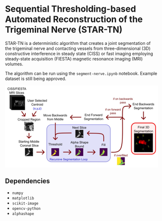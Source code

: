 # Sequential Thresholding-based Automated Reconstruction of the Trigeminal Nerve (STAR-TN)

STAR-TN is a deterministic algorithm that creates a joint segmentation of the trigeminal nerve and contacting vessels from three-dimensional (3D) constructive interference in steady state (CISS) or fast imaging employing steady-state acquisition (FIESTA) magnetic resonance imaging (MRI) volumes.

The algorithm can be run using the ```segment-nerve.ipynb``` notebook. Example dataset is still being approved.

![STAR-TN Algorithm](https://github.com/m-xie/STAR-TN/blob/main/figures/algorithm.jpg?raw=true)

## Dependencies
* ```numpy```
* ```matplotlib```
* ```scikit-image```
* ```opencv-python```
* ```alphashape```

